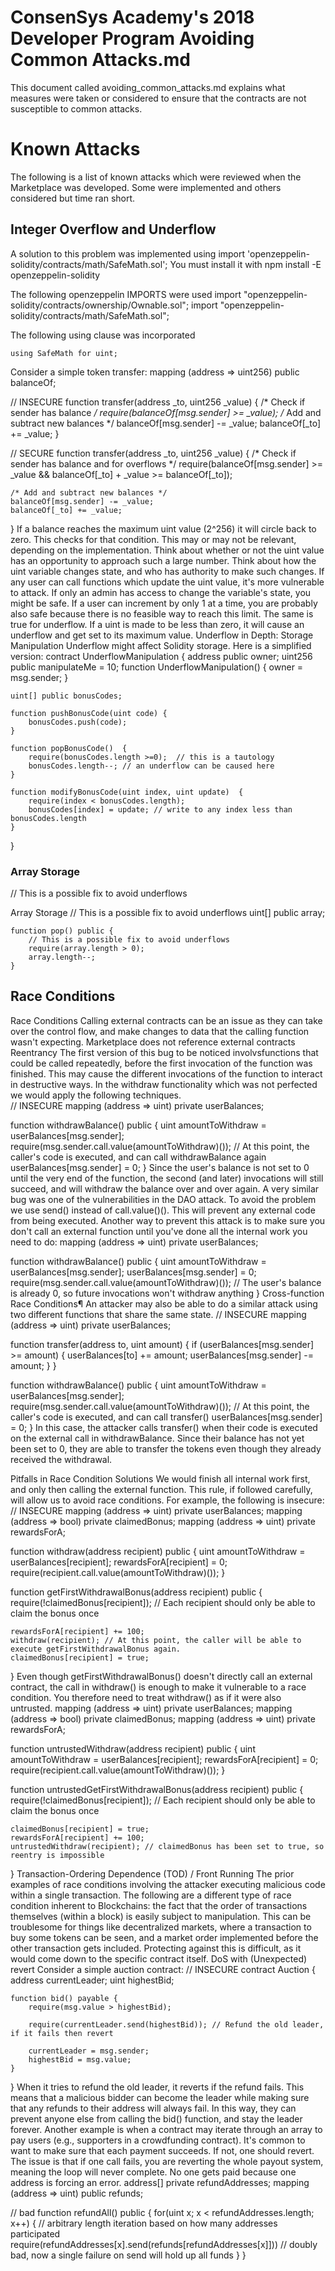 #  ConsenSys Academy&#39;s 2018 Developer Program Avoiding Common Attacks.md

This document called avoiding\_common\_attacks.md explains what measures were taken or considered to ensure that the contracts are not susceptible to common attacks.

# **Known Attacks**

The following is a list of known attacks which were reviewed when the Marketplace was developed. Some were implemented and others considered but time ran short.

## **Integer Overflow and Underflow**

A solution to this problem was implemented using import &#39;openzeppelin-solidity/contracts/math/SafeMath.sol&#39;;
You must install it with npm install -E openzeppelin-solidity

The following openzeppelin IMPORTS were used
import "openzeppelin-solidity/contracts/ownership/Ownable.sol";
import "openzeppelin-solidity/contracts/math/SafeMath.sol";


The following using clause was incorporated 

    using SafeMath for uint;

Consider a simple token transfer:
mapping (address => uint256) public balanceOf;

// INSECURE
function transfer(address _to, uint256 _value) {
    /* Check if sender has balance */
    require(balanceOf[msg.sender] >= _value);
    /* Add and subtract new balances */
    balanceOf[msg.sender] -= _value;
    balanceOf[_to] += _value;
}

// SECURE
function transfer(address _to, uint256 _value) {
    /* Check if sender has balance and for overflows */
    require(balanceOf[msg.sender] >= _value && balanceOf[_to] + _value >= balanceOf[_to]);

    /* Add and subtract new balances */
    balanceOf[msg.sender] -= _value;
    balanceOf[_to] += _value;
}
If a balance reaches the maximum uint value (2^256) it will circle back to zero. This checks for that condition. This may or may not be relevant, depending on the implementation. Think about whether or not the uint value has an opportunity to approach such a large number. Think about how the uint variable changes state, and who has authority to make such changes. If any user can call functions which update the uint value, it's more vulnerable to attack. If only an admin has access to change the variable's state, you might be safe. If a user can increment by only 1 at a time, you are probably also safe because there is no feasible way to reach this limit. The same is true for underflow. If a uint is made to be less than zero, it will cause an underflow and get set to its maximum value.
Underflow in Depth: Storage Manipulation
Underflow might affect Solidity storage. Here is a simplified version:
contract UnderflowManipulation {
    address public owner;
    uint256 public manipulateMe = 10;
    function UnderflowManipulation() {
        owner = msg.sender;
    }

    uint[] public bonusCodes;

    function pushBonusCode(uint code) {
        bonusCodes.push(code);
    }

    function popBonusCode()  {
        require(bonusCodes.length >=0);  // this is a tautology
        bonusCodes.length--; // an underflow can be caused here
    }

    function modifyBonusCode(uint index, uint update)  { 
        require(index < bonusCodes.length);
        bonusCodes[index] = update; // write to any index less than bonusCodes.length
    }

}




### Array Storage

// This is a possible fix to avoid underflows

Array Storage 
// This is a possible fix to avoid underflows
uint[] public array;

    function pop() public {
        // This is a possible fix to avoid underflows
        require(array.length > 0);
        array.length--;
    }



## **Race Conditions**

Race Conditions
Calling external contracts can be an issue as they can take over the control flow, and make changes to data that the calling function wasn't expecting. Marketplace does not reference external contracts 
Reentrancy
The first version of this bug to be noticed involvsfunctions that could be called repeatedly, before the first invocation of the function was finished. This may cause the different invocations of the function to interact in destructive ways. In the withdraw functionality which was not perfected we would apply the following techniques.  
// INSECURE
mapping (address => uint) private userBalances;

function withdrawBalance() public {
    uint amountToWithdraw = userBalances[msg.sender];
    require(msg.sender.call.value(amountToWithdraw)());
 // At this point, the caller's code is executed, and can call withdrawBalance again
    userBalances[msg.sender] = 0;
}
Since the user's balance is not set to 0 until the very end of the function, the second (and later) invocations will still succeed, and will withdraw the balance over and over again. A very similar bug was one of the vulnerabilities in the DAO attack.
To avoid the problem we use send() instead of call.value()(). This will prevent any external code from being executed. Another way to prevent this attack is to make sure you don't call an external function until you've done all the internal work you need to do:
mapping (address => uint) private userBalances;

function withdrawBalance() public {
    uint amountToWithdraw = userBalances[msg.sender];
    userBalances[msg.sender] = 0;
    require(msg.sender.call.value(amountToWithdraw)()); 
// The user's balance is already 0, so future invocations won't withdraw anything
}
Cross-function Race Conditions¶
An attacker may also be able to do a similar attack using two different functions that share the same state.
// INSECURE
mapping (address => uint) private userBalances;

function transfer(address to, uint amount) {
    if (userBalances[msg.sender] >= amount) {
       userBalances[to] += amount;
       userBalances[msg.sender] -= amount;
    }
}

function withdrawBalance() public {
    uint amountToWithdraw = userBalances[msg.sender];
    require(msg.sender.call.value(amountToWithdraw)()); // At this point, the caller's code is executed, and can call transfer()
    userBalances[msg.sender] = 0;
}
In this case, the attacker calls transfer() when their code is executed on the external call in withdrawBalance. Since their balance has not yet been set to 0, they are able to transfer the tokens even though they already received the withdrawal. 

Pitfalls in Race Condition Solutions
We would finish all internal work first, and only then calling the external function. This rule, if followed carefully, will allow us to avoid race conditions. For example, the following is insecure:
// INSECURE
mapping (address => uint) private userBalances;
mapping (address => bool) private claimedBonus;
mapping (address => uint) private rewardsForA;

function withdraw(address recipient) public {
    uint amountToWithdraw = userBalances[recipient];
    rewardsForA[recipient] = 0;
    require(recipient.call.value(amountToWithdraw)());
}

function getFirstWithdrawalBonus(address recipient) public {
    require(!claimedBonus[recipient]); // Each recipient should only be able to claim the bonus once

    rewardsForA[recipient] += 100;
    withdraw(recipient); // At this point, the caller will be able to execute getFirstWithdrawalBonus again.
    claimedBonus[recipient] = true;
}
Even though getFirstWithdrawalBonus() doesn't directly call an external contract, the call in withdraw() is enough to make it vulnerable to a race condition. You therefore need to treat withdraw() as if it were also untrusted.
mapping (address => uint) private userBalances;
mapping (address => bool) private claimedBonus;
mapping (address => uint) private rewardsForA;

function untrustedWithdraw(address recipient) public {
    uint amountToWithdraw = userBalances[recipient];
    rewardsForA[recipient] = 0;
    require(recipient.call.value(amountToWithdraw)());
}

function untrustedGetFirstWithdrawalBonus(address recipient) public {
    require(!claimedBonus[recipient]); // Each recipient should only be able to claim the bonus once

    claimedBonus[recipient] = true;
    rewardsForA[recipient] += 100;
    untrustedWithdraw(recipient); // claimedBonus has been set to true, so reentry is impossible
}
Transaction-Ordering Dependence (TOD) / Front Running
The prior examples of race conditions involving the attacker executing malicious code within a single transaction. The following are a different type of race condition inherent to Blockchains: the fact that the order of transactions themselves (within a block) is easily subject to manipulation. This can be troublesome for things like decentralized markets, where a transaction to buy some tokens can be seen, and a market order implemented before the other transaction gets included. Protecting against this is difficult, as it would come down to the specific contract itself. 
DoS with (Unexpected) revert
Consider a simple auction contract:
// INSECURE
contract Auction {
    address currentLeader;
    uint highestBid;

    function bid() payable {
        require(msg.value > highestBid);

        require(currentLeader.send(highestBid)); // Refund the old leader, if it fails then revert

        currentLeader = msg.sender;
        highestBid = msg.value;
    }
}
When it tries to refund the old leader, it reverts if the refund fails. This means that a malicious bidder can become the leader while making sure that any refunds to their address will always fail. In this way, they can prevent anyone else from calling the bid() function, and stay the leader forever. Another example is when a contract may iterate through an array to pay users (e.g., supporters in a crowdfunding contract). It's common to want to make sure that each payment succeeds. If not, one should revert. The issue is that if one call fails, you are reverting the whole payout system, meaning the loop will never complete. No one gets paid because one address is forcing an error.
address[] private refundAddresses;
mapping (address => uint) public refunds;

// bad
function refundAll() public {
    for(uint x; x < refundAddresses.length; x++) { // arbitrary length iteration based on how many addresses participated
        require(refundAddresses[x].send(refunds[refundAddresses[x]])) // doubly bad, now a single failure on send will hold up all funds
    }
}
